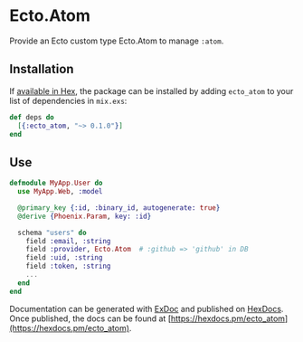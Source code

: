 # Ecto.Atom

Provide an Ecto custom type Ecto.Atom to manage `:atom`.

## Installation

If [available in Hex](https://hex.pm/docs/publish), the package can be installed
by adding `ecto_atom` to your list of dependencies in `mix.exs`:

```elixir
def deps do
  [{:ecto_atom, "~> 0.1.0"}]
end
```

## Use

```elixir
defmodule MyApp.User do
  use MyApp.Web, :model

  @primary_key {:id, :binary_id, autogenerate: true}
  @derive {Phoenix.Param, key: :id}

  schema "users" do
    field :email, :string
    field :provider, Ecto.Atom  # :github => 'github' in DB
    field :uid, :string
    field :token, :string
    ...
  end
end
```

Documentation can be generated with [ExDoc](https://github.com/elixir-lang/ex_doc)
and published on [HexDocs](https://hexdocs.pm). Once published, the docs can
be found at [https://hexdocs.pm/ecto_atom](https://hexdocs.pm/ecto_atom).

